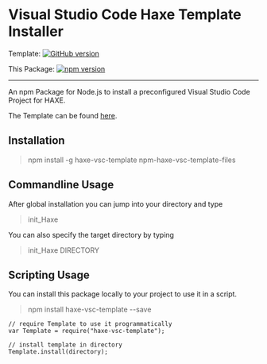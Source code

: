 # Visual Studio Code Haxe Template Installer

Template: [![GitHub version](https://badge.fury.io/gh/bricksoft%2Fvsc-haxe-template.svg)](https://badge.fury.io/gh/bricksoft%2Fvsc-haxe-template)

This Package: [![npm version](https://badge.fury.io/js/haxe-vsc-template.svg)](https://badge.fury.io/js/haxe-vsc-template)

---

An npm Package for Node.js to install a preconfigured Visual Studio Code Project for HAXE.

The Template can be found [here](https://github.com/bricksoft/vsc-haxe-template/). 

## Installation

> npm install -g haxe-vsc-template npm-haxe-vsc-template-files


## Commandline Usage

After global installation you can jump into your directory and type

> init_Haxe

You can also specify the target directory by typing 

> init_Haxe DIRECTORY


## Scripting Usage

You can install this package locally to your project to use it in a script.

> npm install haxe-vsc-template --save


```nodejs
// require Template to use it programmatically
var Template = require("haxe-vsc-template");

// install template in directory
Template.install(directory);
```